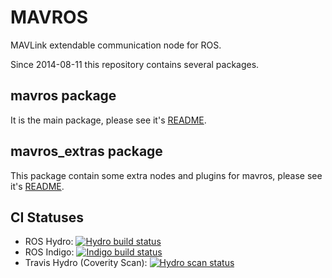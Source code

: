 MAVROS
======

MAVLink extendable communication node for ROS.

Since 2014-08-11 this repository contains several packages.


mavros package
--------------

It is the main package, please see it's [README][mrrm].


mavros\_extras package
----------------------

This package contain some extra nodes and plugins for mavros, please see it's [README][exrm].


CI Statuses
-----------

  - ROS Hydro: [![Hydro build status](http://jenkins.ros.org/buildStatus/icon?job=devel-hydro-mavros)](http://jenkins.ros.org/job/devel-hydro-mavros/)
  - ROS Indigo: [![Indigo build status](http://jenkins.ros.org/buildStatus/icon?job=devel-indigo-mavros)](http://jenkins.ros.org/job/devel-indigo-mavros/)
  - Travis Hydro (Coverity Scan): [![Hydro scan status](https://travis-ci.org/vooon/mavros.svg?branch=coverity_scan)](https://travis-ci.org/vooon/mavros)


[mrrm]: https://github.com/vooon/mavros/blob/master/mavros/README.md
[exrm]: https://github.com/vooon/mavros/blob/master/mavros_extras/README.md
